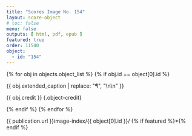 ```yaml
---
title: "Scores Image No. 154"
layout: score-object
# toc: false
menu: false
outputs: [ html, pdf, epub ]
featured: true
order: 11540
object:
  - id: "154"
---
```


{% for obj in objects.object_list %}
{% if obj.id == object[0].id %}

{{ obj.extended_caption | replace: "¶", "\n\n" }}

{{ obj.credit }} {.object-credit}

{% endif %}
{% endfor %}

<div class="object-credit object-url is-print-only">

{{ publication.url }}image-index/{{ object[0].id }}/ {% if featured %}*{% endif %}

</div>

